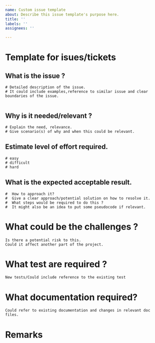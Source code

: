 ```yaml
---
name: Custom issue template
about: Describe this issue template's purpose here.
title: ''
labels: ''
assignees: ''

---
```


# Template for isues/tickets 
##  What is the issue ?


```
# Detailed description of the issue. 
# It could include examples,reference to similar issue and clear boundaries of the issue.


```

## Why is it needed/relevant ?
```
# Explain the need, relevance.
# Give scenario(s) of why and when this could be relevant. 

```
## Estimate level of effort required.

```
# easy
# difficult
# hard

```

## What is the expected acceptable result.

```
#  How to approach it?
#  Give a clear approach/potential solution on how to resolve it.
#  What steps would be required to do this ?
#  It might also be an idea to put some pseudocode if relevant.

```

# What could be the challenges ? 

```
Is there a potential risk to this. 
Could it affect another part of the project. 
```

# What test are required ?

`New tests/Could include reference to the existing test`

# What documentation required?

`Could refer to existing documentation and changes in relevant doc files.`

# Remarks
